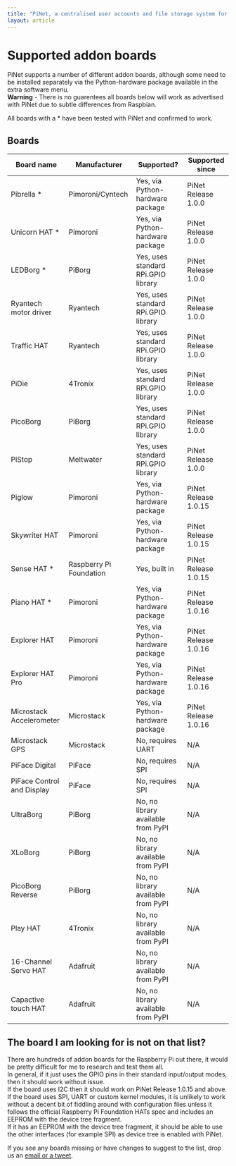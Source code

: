 ```yaml
---
title: "PiNet, a centralised user accounts and file storage system for a Raspberry Pi classroom."
layout: article
---
```

# Supported addon boards

   
PiNet supports a number of different addon boards, although some need to be installed separately via the Python-hardware package available in the extra software menu.     
**Warning** - There is no guarentees all boards below will work as advertised with PiNet due to subtle differences from Raspbian.  
    
All boards with a * have been tested with PiNet and confirmed to work.   
      
## Boards
      
| Board name  | Manufacturer | Supported? | Supported since |    
| ------------- | ------------- | ------------- | ------------- |     
| Pibrella *  | Pimoroni/Cyntech  | Yes, via Python-hardware package | PiNet Release 1.0.0 |  
| Unicorn HAT * | Pimoroni  | Yes, via Python-hardware package | PiNet Release 1.0.0 | 
| LEDBorg * | PiBorg  | Yes, uses standard RPi.GPIO library | PiNet Release 1.0.0 | 
| Ryantech motor driver  | Ryantech  | Yes, uses standard RPi.GPIO library | PiNet Release 1.0.0 | 
| Traffic HAT  | Ryantech  | Yes, uses standard RPi.GPIO library | PiNet Release 1.0.0 | 
| PiDie  | 4Tronix  | Yes, uses standard RPi.GPIO library | PiNet Release 1.0.0 | 
| PicoBorg  | PiBorg  | Yes, uses standard RPi.GPIO library | PiNet Release 1.0.0 | 
| PiStop  | Meltwater  | Yes, uses standard RPi.GPIO library | PiNet Release 1.0.0 | 
| Piglow   | Pimoroni  | Yes, via Python-hardware package | PiNet Release 1.0.15 |  
| Skywriter HAT  | Pimoroni  | Yes, via Python-hardware package | PiNet Release 1.0.15 | 
| Sense HAT * | Raspberry Pi Foundation  | Yes, built in | PiNet Release 1.0.15 | 
| Piano HAT * | Pimoroni  | Yes, via Python-hardware package | PiNet Release 1.0.16 | 
| Explorer HAT  | Pimoroni  | Yes, via Python-hardware package | PiNet Release 1.0.16 | 
| Explorer HAT Pro  | Pimoroni  | Yes, via Python-hardware package | PiNet Release 1.0.16 | 
| Microstack Accelerometer  | Microstack  | Yes, via Python-hardware package | PiNet Release 1.0.16 | 
| Microstack GPS  | Microstack  | No, requires UART | N/A | 
| PiFace Digital  | PiFace  | No, requires SPI | N/A | 
| PiFace Control and Display  | PiFace  | No, requires SPI | N/A | 
| UltraBorg  | PiBorg  | No, no library available from PyPI | N/A | 
| XLoBorg  | PiBorg  | No, no library available from PyPI | N/A | 
| PicoBorg Reverse  | PiBorg  | No, no library available from PyPI | N/A | 
| Play HAT  | 4Tronix  | No, no library available from PyPI | N/A | 
| 16-Channel Servo HAT  | Adafruit  | No, no library available from PyPI | N/A | 
| Capactive touch HAT | Adafruit  | No, no library available from PyPI | N/A | 
    
    
## The board I am looking for is not on that list?   
There are hundreds of addon boards for the Raspberry Pi out there, it would be pretty difficult for me to research and test them all.   
In general, if it just uses the GPIO pins in their standard input/output modes, then it should work without issue.   
If the board uses I2C then it should work on PiNet Release 1.0.15 and above.   
If the board uses SPI, UART or custom kernel modules, it is unlikely to work without a decent bit of fiddling around with configuration files unless it follows the official Raspberry Pi Foundation HATs spec and includes an EEPROM with the device tree fragment.   
If it has an EEPROM with the device tree fragment, it should be able to use the other interfaces (for example SPI) as device tree is enabled with PiNet.   
    
If you see any boards missing or have changes to suggest to the list, drop us an [email or a tweet](../support.html). 

